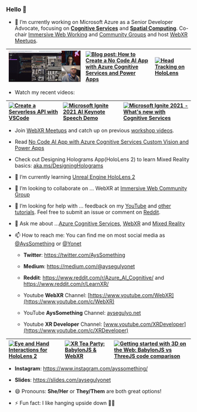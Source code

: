 ### Hello 👋

- 🔭 I’m currently working on Microsoft Azure as a Senior Developer Advocate, focusing on [**Cognitive Services**](https://www.microsoft.com/en-us/devrel/cognitiveservices/?WT.mc_id=aiml-21031-ayyonet) and [**Spatial Computing**](https://docs.microsoft.com/windows/mixed-reality/develop/development?WT.mc_id=aiml-0000-ayyonet). Co-chair [Immersive Web Working](https://www.w3.org/immersive-web/) and [Community Groups](https://www.w3.org/community/immersive-web/) and host [WebXR Meetups](https://www.meetup.com/Web-VR/).

| [![WebXR Meetup Live Stream: Creating WebXR transportation game with A-Frame](/images/workshop-01.gif)](https://youtube.com/playlist?list=PLW2iP2Rz9wsK_zzciO54t3vc5yIpxO1Jb) |  [![Blog post: How to Create a No Code AI App with Azure Cognitive Services and Power Apps](/images/noCodeAI.gif)](https://medium.com/microsoftazure/no-code-ai-app-with-azure-cognitive-services-custom-vision-and-power-apps-ca47c019dcd0) | [![Head Tracking on HoloLens](/images/headTracking.gif)](https://docs.microsoft.com/windows/mixed-reality/design/gaze-and-commit-eyes?WT.mc_id=aiml-0000-ayyonet) |
|:-- |:-- |:-- | 

- Watch my recent videos:

| [![Create a Serverless API with VSCode](http://img.youtube.com/vi/VzML-6DClVU/0.jpg)](https://youtu.be/VzML-6DClVU) | [![Microsoft Ignite 2021 AI Keynote Speech Demo](http://img.youtube.com/vi/-FAPred8j_g/0.jpg)](https://youtu.be/-FAPred8j_g) | [![Microsoft Ignite 2021 - What's new with Cognitive Services](http://img.youtube.com/vi/PtaAKGj07G0/0.jpg)](https://youtu.be/PtaAKGj07G0) |
|:-- |:-- |:-- | 


- Join [WebXR Meetups](https://www.meetup.com/Web-VR/) and catch up on previous [workshop videos](https://youtube.com/playlist?list=PLW2iP2Rz9wsK_zzciO54t3vc5yIpxO1Jb).
- Read [No Code AI App with Azure Cognitive Services Custom Vision and Power Apps](https://medium.com/microsoftazure/no-code-ai-app-with-azure-cognitive-services-custom-vision-and-power-apps-ca47c019dcd0)
- Check out Designing Holograms App(HoloLens 2) to learn Mixed Reality basics: [aka.ms/DesigningHolograms](https://www.microsoft.com/en-us/p/designing-holograms/9nxwnjklrzwd?rtc=2&WT.mc_id=aiml-0000-ayyonet)

- 🌱 I’m currently learning [Unreal Engine HoloLens 2](https://docs.microsoft.com/en-us/windows/mixed-reality/develop/unreal/unreal-development-overview?WT.mc_id=aiml-0000-ayyonet) 
<!-- development and live stream on [Microsoft Developer Twitch](https://www.twitch.tv/microsoftdeveloper) and [LearnTV](https://docs.microsoft.com/en-us/learn/tv/?WT.mc_id=aiml-0000-ayyonet) twice a week while working on a Chess App for HoloLens 2. You can find more info and the code from the stream on [30 Days of Unreal Repository](https://github.com/Yonet/30DaysOfUnrealEngine). -->
- 👯 I’m looking to collaborate on ... WebXR at [Immersive Web Community Group](https://www.w3.org/community/immersive-web/)
- 🤔 I’m looking for help with ... feedback on my [YouTube](https://www.youtube.com/channel/UCeo_soIgcgBSd3SVRbs_MPQ) and [other tutorials](aka.ms/MixedRealityCurriculum). Feel free to submit an issue or comment on [Reddit](https://www.reddit.com/r/LearnXR/).
- 💬 Ask me about ...[Azure Cognitive Services](https://docs.microsoft.com/azure/cognitive-services/?WT.mc_id=aiml-0000-ayyonet), [WebXR](https://docs.microsoft.com/windows/mixed-reality/develop/web/webxr-overview?WT.mc_id=aiml-0000-ayyonet) and [Mixed Reality](https://docs.microsoft.com/windows/mixed-reality/develop/development?tabs=unity&WT.mc_id=aiml-0000-ayyonet)
- 📫 How to reach me: You can find me on most social media as [@AysSomething](https://twitter.com/AysSomething) or [@Yonet](https://dev.to/yonet)

  - **Twitter**: https://twitter.com/AysSomething
  - **Medium**: https://medium.com/@aysegulyonet
  - **Reddit**: https://www.reddit.com/r/Azure_AI_Cognitive/ and https://www.reddit.com/r/LearnXR/

  - Youtube **WebXR** Channel: [https://www.youtube.com/WebXR](https://www.youtube.com/c/WebXR)
  - YouTube **AysSomething** Channel: [aysegulyo.net](https://www.youtube.com/channel/UCeo_soIgcgBSd3SVRbs_MPQ)
  - Youtube **XR Developer** Channel: [www.youtube.com/XRDeveloper](https://www.youtube.com/c/XRDeveloper)

| [![Eye and Hand Interactions for HoloLens 2](http://img.youtube.com/vi/0FedjmMriSA/0.jpg)](https://www.youtube.com/watch?v=0FedjmMriSA) | [![XR Tea Party: BabylonJS & WebXR](http://img.youtube.com/vi/Lg4B_H-t8fY/0.jpg)](https://www.youtube.com/watch?v=Lg4B_H-t8fY) | [![Getting started with 3D on the Web: BabylonJS vs ThreeJS code comparison](http://img.youtube.com/vi/1BbxT9_SFVw/0.jpg)](https://www.youtube.com/watch?v=1BbxT9_SFVw) | 
|:-- |:-- |:-- | 

  - **Instagram**: https://www.instagram.com/ayssomething/
  - **Slides**: https://slides.com/aysegulyonet

- 😄 Pronouns: **She/Her** or **They/Them** are both great options!
- ⚡ Fun fact: I like hanging upside down 🤸‍♀️
